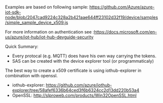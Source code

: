 Examples are based on following sample: https://github.com/Azure/azure-iot-sdk-node/blob/2047cad9224c328a2b421aae644ff23102d32f19/device/samples/simple_sample_device_x509.js

For more information on authentication see :https://docs.microsoft.com/en-us/azure/iot-hub/iot-hub-devguide-security

Quick Summary:
- Every protocal (e.g. MQTT) does have his own way carrying the tokens.
- SAS can be created with the device explorer tool (or programmaticaly)


The best way to create a x509 certificate is using iothub-explorer in combination with openssl.
- iothub-explorer: https://github.com/azure/iothub-explorer/tree/58afef6336b64ced3f6b6324cc2d13dd220b53a4 
- OpenSSL: http://slproweb.com/products/Win32OpenSSL.html
